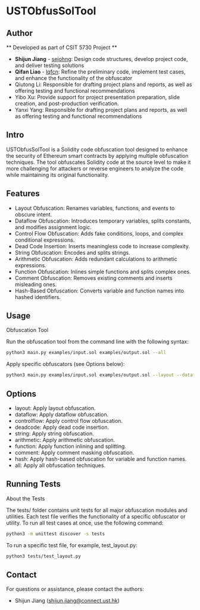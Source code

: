 # USTObfusSolTool

## Author
** Developed as part of CSIT 5730 Project **
- **Shijun Jiang** - [sejohng](https://github.com/sejohng): Design code structures, develop project code, and deliver testing solutions
- **Qifan Liao** - [lqfcn](https://github.com/lqfcn): Refine the preliminary code, implement test cases, and enhance the functionality of the obfuscator
- Qiutong Li: Responsible for drafting project plans and reports, as well as offering testing and functional recommendations
- Yibo Xu: Provide support for project presentation preparation, slide creation, and post-production verification.
- Yanxi Yang: Responsible for drafting project plans and reports, as well as offering testing and functional recommendations

## Intro

USTObfusSolTool is a Solidity code obfuscation tool designed to enhance the security of Ethereum smart contracts by applying multiple obfuscation techniques. The tool obfuscates Solidity code at the source level to make it more challenging for attackers or reverse engineers to analyze the code while maintaining its original functionality.


## Features
- Layout Obfuscation: Renames variables, functions, and events to obscure intent.
- Dataflow Obfuscation: Introduces temporary variables, splits constants, and modifies assignment logic.
- Control Flow Obfuscation: Adds fake conditions, loops, and complex conditional expressions.
- Dead Code Insertion: Inserts meaningless code to increase complexity.
- String Obfuscation: Encodes and splits strings.
- Arithmetic Obfuscation: Adds redundant calculations to arithmetic expressions.
- Function Obfuscation: Inlines simple functions and splits complex ones.
- Comment Obfuscation: Removes existing comments and inserts misleading ones.
- Hash-Based Obfuscation: Converts variable and function names into hashed identifiers.

## Usage

Obfuscation Tool

Run the obfuscation tool from the command line with the following syntax:
```bash
python3 main.py examples/input.sol examples/output.sol --all
```

Apply specific obfuscators (see Options below):
```bash
python3 main.py examples/input.sol examples/output.sol --layout --dataflow
```

## Options
- layout: Apply layout obfuscation.
- dataflow: Apply dataflow obfuscation.
- controlflow: Apply control flow obfuscation.
- deadcode: Apply dead code insertion.
- string: Apply string obfuscation.
- arithmetic: Apply arithmetic obfuscation.
- function: Apply function inlining and splitting.
- comment: Apply comment masking obfuscation.
- hash: Apply hash-based obfuscation for variable and function names.
- all: Apply all obfuscation techniques.

## Running Tests

About the Tests

The tests/ folder contains unit tests for all major obfuscation modules and utilities. Each test file verifies the functionality of a specific obfuscator or utility.
To run all test cases at once, use the following command:

```bash
python3 -m unittest discover -s tests
```
To run a specific test file, for example, test_layout.py:

```bash
python3 tests/test_layout.py
```

## Contact

For questions or assistance, please contact the authors:
- Shijun Jiang (shijun.jiang@connect.ust.hk)



